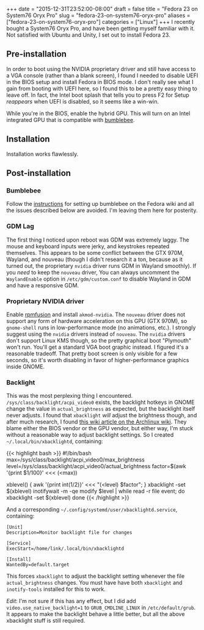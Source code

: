 +++
date = "2015-12-31T23:52:00-08:00"
draft = false
title = "Fedora 23 on System76 Oryx Pro"
slug = "fedora-23-on-system76-oryx-pro"
aliases = ["fedora-23-on-system76-oryx-pro"]
categories = ["Linux"]
+++
I recently bought a System76 Oryx Pro, and have been getting myself familiar with it. Not satisfied with Ubuntu and Unity, I set out to install Fedora 23.

## Pre-installation ##

In order to boot using the NVIDIA proprietary driver and still have access to a VGA console (rather than a blank screen), I found I needed to disable UEFI in the BIOS setup and install Fedora in BIOS mode. I don't really see what I gain from booting with UEFI here, so I found this to be a pretty easy thing to leave off. In fact, the Intel boot splash that tells you to press F2 for Setup *reappears* when UEFI is disabled, so it seems like a win-win.

While you're in the BIOS, enable the hybrid GPU. This will turn on an Intel integrated GPU that is compatible with [bumblebee](http://bumblebee-project.org).

## Installation ##

Installation works flawlessly.

## Post-installation ##

### Bumblebee ###

Follow the [instructions](http://fedoraproject.org/wiki/Bumblebee) for setting up bumblebee on the Fedora wiki and all the issues described below are avoided. I'm leaving them here for posterity.

### GDM Lag ###

The first thing I noticed upon reboot was GDM was extremely laggy. The mouse and keyboard inputs were jerky, and keystrokes repeated themselves. This appears to be some conflict between the GTX 970M, Wayland, and nouveau (though I didn't research it a ton, because as it turned out, the proprietary `nvidia` driver runs GDM in Wayland smoothly). If you *need* to keep the `nouveau` driver, You can always uncomment the `WaylandEnable` option in `/etc/gdm/custom.conf` to disable Wayland in GDM and have a responsive GDM.

### Proprietary NVIDIA driver ###

Enable [rpmfusion](http://rpmfusion.org) and install `akmod-nvidia`. The `nouveau` driver does not support any form of hardware acceleration on this GPU (GTX 970M), so `gnome-shell` runs in low-performance mode (no animations, etc.). I strongly suggest using the `nvidia` drivers instead of `nouveau`. The `nvidia` drivers don't support Linux KMS though, so the pretty graphical boot "Plymouth" won't run. You'll get a standard VGA boot graphic instead. I figured it's a reasonable tradeoff. That pretty boot screen is only visible for a few seconds, so it's worth disabling in favor of higher-performance graphics inside GNOME.

### Backlight ###

This was the most perplexing thing I encountered. `/sys/class/backlight/acpi_video0` exists, the backlight hotkeys in GNOME change the value in `actual_brightness` as expected, but the backlight itself never adjusts. I found that `xbacklight` *will* adjust the brightness though, and after much research, I found [this wiki article on the Archlinux wiki](https://wiki.archlinux.org/index.php/Backlight#sysfs_modified_but_no_brightness_change). They blame either the BIOS vendor or the GPU vendor, but either way, I'm stuck without a reasonable way to adjust backlight settings. So I created `~/.local/bin/xbacklightd`, containing:

{{< highlight bash >}}
#!/bin/bash
max=/sys/class/backlight/acpi_video0/max_brightness
level=/sys/class/backlight/acpi_video0/actual_brightness
factor=$(awk '{print $1/100}' <<< $(<$max)) 

xblevel() { awk '{print int($1/$2)}' <<< "$(<$level) $factor"; }
xbacklight -set $(xblevel)
inotifywait -m -qe modify $level | while read -r file event; do
    xbacklight -set $(xblevel)
done
{{< /highlight >}}

And a corresponding `~/.config/systemd/user/xbacklightd.service`, containing:

```
[Unit]
Description=Monitor backlight file for changes

[Service]
ExecStart=/home/link/.local/bin/xbacklightd

[Install]
WantedBy=default.target
```

This forces `xbacklight` to adjust the backlight setting whenever the file `actual_brightness` changes. You must have have both `xbacklight` and `inotify-tools` installed for this to work.

*Edit*: I'm not sure if this has any effect, but I did add `video.use_native_backlight=1` to `GRUB_CMDLINE_LINUX` in `/etc/default/grub`. It appears to make the backlight behave a little better, but all the above xbacklight stuff is still required.
